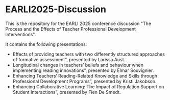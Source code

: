 # EARLI2025-Discussion

This is the repository for the EARLI 2025 conference discussion "The Process and the Effects of Teacher Professional Development Interventions".

It contains the following presentations:

-   Effects of providing teachers with two differently structured approaches of formative assessment”, presented by Larissa Aust.
-   Longitudinal changes in teachers’ beliefs and behaviour when implementing reading innovations”, presented by Elmar Souvignier.
-   Enhancing Teachers’ Reading-Related Knowledge and Skills through Professional Development Programs”, presented by Kristi Jakobson.
-   Enhancing Collaborative Learning: The Impact of Regulation Support on Student Interactions”, presented by Fien De Smedt.